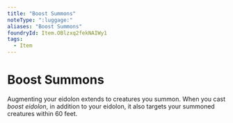 ```yaml
---
title: "Boost Summons"
noteType: ":luggage:"
aliases: "Boost Summons"
foundryId: Item.OBlzxq2fekNAIWy1
tags:
  - Item
---
```


# Boost Summons

Augmenting your eidolon extends to creatures you summon. When you cast _boost eidolon_, in addition to your eidolon, it also targets your summoned creatures within 60 feet.
